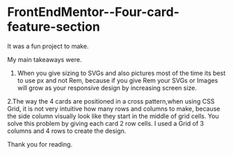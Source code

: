 # FrontEndMentor--Four-card-feature-section

It was a fun project to make.

My main takeaways were.

1. When you give sizing to SVGs and also pictures most of the time its best to use px and not Rem, because if you give Rem your SVGs or Images will grow as your responsive design  by increasing screen size.

2.The way the 4 cards are positioned in a cross pattern,when using CSS Grid, it is not very intuitive how many rows and columns to make, because the side column visually look like they start in the middle of  grid cells. You solve this problem by giving each card 2 row cells.
I used a Grid of 3 columns and 4 rows to create the design.

Thank you for reading.
